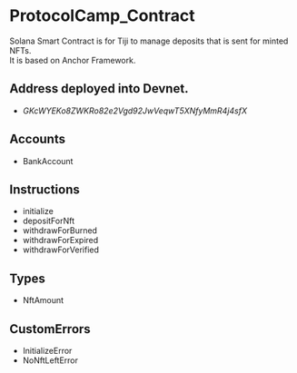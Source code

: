 # ProtocolCamp_Contract
Solana Smart Contract is for Tiji to manage deposits that is sent for minted NFTs.  
It is based on Anchor Framework. 

## Address deployed into Devnet.
 - *GKcWYEKo8ZWKRo82e2Vgd92JwVeqwT5XNfyMmR4j4sfX*

## Accounts
 - BankAccount

## Instructions
 - initialize
 - depositForNft
 - withdrawForBurned
 - withdrawForExpired
 - withdrawForVerified

## Types
 - NftAmount

## CustomErrors
 - InitializeError
 - NoNftLeftError
